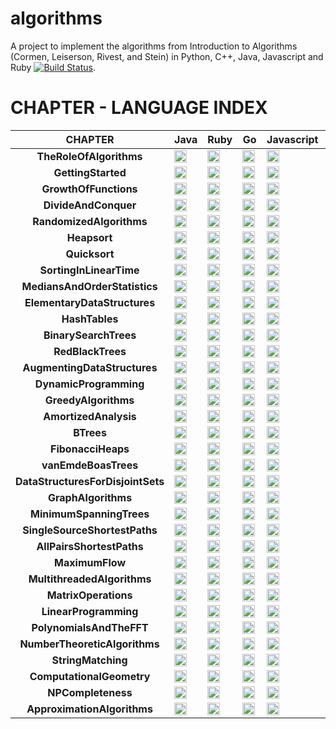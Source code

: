 # algorithms
A project to implement the algorithms from Introduction to Algorithms (Cormen, Leiserson, Rivest, and Stein) in Python, C++, Java, Javascript and Ruby [![Build Status](https://travis-ci.org/gcallah/algorithms.svg?branch=master)](https://travis-ci.org/gcallah/algorithms).

# CHAPTER - LANGUAGE INDEX

| CHAPTER | Java | Ruby | Go | Javascript | C++ | Python | Clojure |
| :---: | :---: | :---: | :---: | :---: | :---: | :---: | :---: |
 | **TheRoleOfAlgorithms** | <a href='#'><img src='https://raw.githubusercontent.com/nandukalidindi/project-screenshots/master/cross.png' align='left' height='20' width='20' ></a> |<a href='#'><img src='https://raw.githubusercontent.com/nandukalidindi/project-screenshots/master/cross.png' align='left' height='20' width='20' ></a> |<a href='#'><img src='https://raw.githubusercontent.com/nandukalidindi/project-screenshots/master/cross.png' align='left' height='20' width='20' ></a> |<a href='#'><img src='https://raw.githubusercontent.com/nandukalidindi/project-screenshots/master/cross.png' align='left' height='20' width='20' ></a> |<a href='#'><img src='https://raw.githubusercontent.com/nandukalidindi/project-screenshots/master/cross.png' align='left' height='20' width='20' ></a> |<a href='#'><img src='https://raw.githubusercontent.com/nandukalidindi/project-screenshots/master/cross.png' align='left' height='20' width='20' ></a> |<a href='#'><img src='https://raw.githubusercontent.com/nandukalidindi/project-screenshots/master/cross.png' align='left' height='20' width='20' ></a> |
 | **GettingStarted** | <a href='Java/GettingStarted'><img src='https://raw.githubusercontent.com/nandukalidindi/project-screenshots/master/tick.png' align='left' height='20' width='20' ></a> |<a href='Ruby/GettingStarted'><img src='https://raw.githubusercontent.com/nandukalidindi/project-screenshots/master/tick.png' align='left' height='20' width='20' ></a> |<a href='Go/GettingStarted'><img src='https://raw.githubusercontent.com/nandukalidindi/project-screenshots/master/tick.png' align='left' height='20' width='20' ></a> |<a href='#'><img src='https://raw.githubusercontent.com/nandukalidindi/project-screenshots/master/cross.png' align='left' height='20' width='20' ></a> |<a href='C++/GettingStarted'><img src='https://raw.githubusercontent.com/nandukalidindi/project-screenshots/master/tick.png' align='left' height='20' width='20' ></a> |<a href='Python/GettingStarted'><img src='https://raw.githubusercontent.com/nandukalidindi/project-screenshots/master/tick.png' align='left' height='20' width='20' ></a> |<a href='#'><img src='https://raw.githubusercontent.com/nandukalidindi/project-screenshots/master/cross.png' align='left' height='20' width='20' ></a> |
 | **GrowthOfFunctions** | <a href='#'><img src='https://raw.githubusercontent.com/nandukalidindi/project-screenshots/master/cross.png' align='left' height='20' width='20' ></a> |<a href='#'><img src='https://raw.githubusercontent.com/nandukalidindi/project-screenshots/master/cross.png' align='left' height='20' width='20' ></a> |<a href='#'><img src='https://raw.githubusercontent.com/nandukalidindi/project-screenshots/master/cross.png' align='left' height='20' width='20' ></a> |<a href='#'><img src='https://raw.githubusercontent.com/nandukalidindi/project-screenshots/master/cross.png' align='left' height='20' width='20' ></a> |<a href='#'><img src='https://raw.githubusercontent.com/nandukalidindi/project-screenshots/master/cross.png' align='left' height='20' width='20' ></a> |<a href='#'><img src='https://raw.githubusercontent.com/nandukalidindi/project-screenshots/master/cross.png' align='left' height='20' width='20' ></a> |<a href='#'><img src='https://raw.githubusercontent.com/nandukalidindi/project-screenshots/master/cross.png' align='left' height='20' width='20' ></a> |
 | **DivideAndConquer** | <a href='Java/DivideAndConquer'><img src='https://raw.githubusercontent.com/nandukalidindi/project-screenshots/master/tick.png' align='left' height='20' width='20' ></a> |<a href='Ruby/DivideAndConquer'><img src='https://raw.githubusercontent.com/nandukalidindi/project-screenshots/master/tick.png' align='left' height='20' width='20' ></a> |<a href='#'><img src='https://raw.githubusercontent.com/nandukalidindi/project-screenshots/master/cross.png' align='left' height='20' width='20' ></a> |<a href='#'><img src='https://raw.githubusercontent.com/nandukalidindi/project-screenshots/master/cross.png' align='left' height='20' width='20' ></a> |<a href='C++/DivideAndConquer'><img src='https://raw.githubusercontent.com/nandukalidindi/project-screenshots/master/tick.png' align='left' height='20' width='20' ></a> |<a href='Python/DivideAndConquer'><img src='https://raw.githubusercontent.com/nandukalidindi/project-screenshots/master/tick.png' align='left' height='20' width='20' ></a> |<a href='#'><img src='https://raw.githubusercontent.com/nandukalidindi/project-screenshots/master/cross.png' align='left' height='20' width='20' ></a> |
 | **RandomizedAlgorithms** | <a href='Java/RandomizedAlgorithms'><img src='https://raw.githubusercontent.com/nandukalidindi/project-screenshots/master/tick.png' align='left' height='20' width='20' ></a> |<a href='Ruby/RandomizedAlgorithms'><img src='https://raw.githubusercontent.com/nandukalidindi/project-screenshots/master/tick.png' align='left' height='20' width='20' ></a> |<a href='#'><img src='https://raw.githubusercontent.com/nandukalidindi/project-screenshots/master/cross.png' align='left' height='20' width='20' ></a> |<a href='#'><img src='https://raw.githubusercontent.com/nandukalidindi/project-screenshots/master/cross.png' align='left' height='20' width='20' ></a> |<a href='C++/RandomizedAlgorithms'><img src='https://raw.githubusercontent.com/nandukalidindi/project-screenshots/master/tick.png' align='left' height='20' width='20' ></a> |<a href='Python/RandomizedAlgorithms'><img src='https://raw.githubusercontent.com/nandukalidindi/project-screenshots/master/tick.png' align='left' height='20' width='20' ></a> |<a href='#'><img src='https://raw.githubusercontent.com/nandukalidindi/project-screenshots/master/cross.png' align='left' height='20' width='20' ></a> |
 | **Heapsort** | <a href='Java/Heapsort'><img src='https://raw.githubusercontent.com/nandukalidindi/project-screenshots/master/tick.png' align='left' height='20' width='20' ></a> |<a href='Ruby/Heapsort'><img src='https://raw.githubusercontent.com/nandukalidindi/project-screenshots/master/tick.png' align='left' height='20' width='20' ></a> |<a href='#'><img src='https://raw.githubusercontent.com/nandukalidindi/project-screenshots/master/cross.png' align='left' height='20' width='20' ></a> |<a href='#'><img src='https://raw.githubusercontent.com/nandukalidindi/project-screenshots/master/cross.png' align='left' height='20' width='20' ></a> |<a href='C++/Heapsort'><img src='https://raw.githubusercontent.com/nandukalidindi/project-screenshots/master/tick.png' align='left' height='20' width='20' ></a> |<a href='Python/Heapsort'><img src='https://raw.githubusercontent.com/nandukalidindi/project-screenshots/master/tick.png' align='left' height='20' width='20' ></a> |<a href='#'><img src='https://raw.githubusercontent.com/nandukalidindi/project-screenshots/master/cross.png' align='left' height='20' width='20' ></a> |
 | **Quicksort** | <a href='#'><img src='https://raw.githubusercontent.com/nandukalidindi/project-screenshots/master/cross.png' align='left' height='20' width='20' ></a> |<a href='Ruby/Quicksort'><img src='https://raw.githubusercontent.com/nandukalidindi/project-screenshots/master/tick.png' align='left' height='20' width='20' ></a> |<a href='Go/Quicksort'><img src='https://raw.githubusercontent.com/nandukalidindi/project-screenshots/master/tick.png' align='left' height='20' width='20' ></a> |<a href='#'><img src='https://raw.githubusercontent.com/nandukalidindi/project-screenshots/master/cross.png' align='left' height='20' width='20' ></a> |<a href='C++/Quicksort'><img src='https://raw.githubusercontent.com/nandukalidindi/project-screenshots/master/tick.png' align='left' height='20' width='20' ></a> |<a href='Python/Quicksort'><img src='https://raw.githubusercontent.com/nandukalidindi/project-screenshots/master/tick.png' align='left' height='20' width='20' ></a> |<a href='#'><img src='https://raw.githubusercontent.com/nandukalidindi/project-screenshots/master/cross.png' align='left' height='20' width='20' ></a> |
 | **SortingInLinearTime** | <a href='Java/SortingInLinearTime'><img src='https://raw.githubusercontent.com/nandukalidindi/project-screenshots/master/tick.png' align='left' height='20' width='20' ></a> |<a href='Ruby/SortingInLinearTime'><img src='https://raw.githubusercontent.com/nandukalidindi/project-screenshots/master/tick.png' align='left' height='20' width='20' ></a> |<a href='#'><img src='https://raw.githubusercontent.com/nandukalidindi/project-screenshots/master/cross.png' align='left' height='20' width='20' ></a> |<a href='#'><img src='https://raw.githubusercontent.com/nandukalidindi/project-screenshots/master/cross.png' align='left' height='20' width='20' ></a> |<a href='C++/SortingInLinearTime'><img src='https://raw.githubusercontent.com/nandukalidindi/project-screenshots/master/tick.png' align='left' height='20' width='20' ></a> |<a href='#'><img src='https://raw.githubusercontent.com/nandukalidindi/project-screenshots/master/cross.png' align='left' height='20' width='20' ></a> |<a href='#'><img src='https://raw.githubusercontent.com/nandukalidindi/project-screenshots/master/cross.png' align='left' height='20' width='20' ></a> |
 | **MediansAndOrderStatistics** | <a href='#'><img src='https://raw.githubusercontent.com/nandukalidindi/project-screenshots/master/cross.png' align='left' height='20' width='20' ></a> |<a href='Ruby/MediansAndOrderStatistics'><img src='https://raw.githubusercontent.com/nandukalidindi/project-screenshots/master/tick.png' align='left' height='20' width='20' ></a> |<a href='#'><img src='https://raw.githubusercontent.com/nandukalidindi/project-screenshots/master/cross.png' align='left' height='20' width='20' ></a> |<a href='#'><img src='https://raw.githubusercontent.com/nandukalidindi/project-screenshots/master/cross.png' align='left' height='20' width='20' ></a> |<a href='#'><img src='https://raw.githubusercontent.com/nandukalidindi/project-screenshots/master/cross.png' align='left' height='20' width='20' ></a> |<a href='#'><img src='https://raw.githubusercontent.com/nandukalidindi/project-screenshots/master/cross.png' align='left' height='20' width='20' ></a> |<a href='#'><img src='https://raw.githubusercontent.com/nandukalidindi/project-screenshots/master/cross.png' align='left' height='20' width='20' ></a> |
 | **ElementaryDataStructures** | <a href='#'><img src='https://raw.githubusercontent.com/nandukalidindi/project-screenshots/master/cross.png' align='left' height='20' width='20' ></a> |<a href='#'><img src='https://raw.githubusercontent.com/nandukalidindi/project-screenshots/master/cross.png' align='left' height='20' width='20' ></a> |<a href='#'><img src='https://raw.githubusercontent.com/nandukalidindi/project-screenshots/master/cross.png' align='left' height='20' width='20' ></a> |<a href='#'><img src='https://raw.githubusercontent.com/nandukalidindi/project-screenshots/master/cross.png' align='left' height='20' width='20' ></a> |<a href='#'><img src='https://raw.githubusercontent.com/nandukalidindi/project-screenshots/master/cross.png' align='left' height='20' width='20' ></a> |<a href='#'><img src='https://raw.githubusercontent.com/nandukalidindi/project-screenshots/master/cross.png' align='left' height='20' width='20' ></a> |<a href='#'><img src='https://raw.githubusercontent.com/nandukalidindi/project-screenshots/master/cross.png' align='left' height='20' width='20' ></a> |
 | **HashTables** | <a href='Java/HashTables'><img src='https://raw.githubusercontent.com/nandukalidindi/project-screenshots/master/tick.png' align='left' height='20' width='20' ></a> |<a href='Ruby/HashTables'><img src='https://raw.githubusercontent.com/nandukalidindi/project-screenshots/master/tick.png' align='left' height='20' width='20' ></a> |<a href='#'><img src='https://raw.githubusercontent.com/nandukalidindi/project-screenshots/master/cross.png' align='left' height='20' width='20' ></a> |<a href='#'><img src='https://raw.githubusercontent.com/nandukalidindi/project-screenshots/master/cross.png' align='left' height='20' width='20' ></a> |<a href='#'><img src='https://raw.githubusercontent.com/nandukalidindi/project-screenshots/master/cross.png' align='left' height='20' width='20' ></a> |<a href='Python/HashTables'><img src='https://raw.githubusercontent.com/nandukalidindi/project-screenshots/master/tick.png' align='left' height='20' width='20' ></a> |<a href='#'><img src='https://raw.githubusercontent.com/nandukalidindi/project-screenshots/master/cross.png' align='left' height='20' width='20' ></a> |
 | **BinarySearchTrees** | <a href='Java/BinarySearchTrees'><img src='https://raw.githubusercontent.com/nandukalidindi/project-screenshots/master/tick.png' align='left' height='20' width='20' ></a> |<a href='Ruby/BinarySearchTrees'><img src='https://raw.githubusercontent.com/nandukalidindi/project-screenshots/master/tick.png' align='left' height='20' width='20' ></a> |<a href='#'><img src='https://raw.githubusercontent.com/nandukalidindi/project-screenshots/master/cross.png' align='left' height='20' width='20' ></a> |<a href='#'><img src='https://raw.githubusercontent.com/nandukalidindi/project-screenshots/master/cross.png' align='left' height='20' width='20' ></a> |<a href='#'><img src='https://raw.githubusercontent.com/nandukalidindi/project-screenshots/master/cross.png' align='left' height='20' width='20' ></a> |<a href='Python/BinarySearchTrees'><img src='https://raw.githubusercontent.com/nandukalidindi/project-screenshots/master/tick.png' align='left' height='20' width='20' ></a> |<a href='#'><img src='https://raw.githubusercontent.com/nandukalidindi/project-screenshots/master/cross.png' align='left' height='20' width='20' ></a> |
 | **RedBlackTrees** | <a href='#'><img src='https://raw.githubusercontent.com/nandukalidindi/project-screenshots/master/cross.png' align='left' height='20' width='20' ></a> |<a href='#'><img src='https://raw.githubusercontent.com/nandukalidindi/project-screenshots/master/cross.png' align='left' height='20' width='20' ></a> |<a href='#'><img src='https://raw.githubusercontent.com/nandukalidindi/project-screenshots/master/cross.png' align='left' height='20' width='20' ></a> |<a href='#'><img src='https://raw.githubusercontent.com/nandukalidindi/project-screenshots/master/cross.png' align='left' height='20' width='20' ></a> |<a href='#'><img src='https://raw.githubusercontent.com/nandukalidindi/project-screenshots/master/cross.png' align='left' height='20' width='20' ></a> |<a href='#'><img src='https://raw.githubusercontent.com/nandukalidindi/project-screenshots/master/cross.png' align='left' height='20' width='20' ></a> |<a href='#'><img src='https://raw.githubusercontent.com/nandukalidindi/project-screenshots/master/cross.png' align='left' height='20' width='20' ></a> |
 | **AugmentingDataStructures** | <a href='#'><img src='https://raw.githubusercontent.com/nandukalidindi/project-screenshots/master/cross.png' align='left' height='20' width='20' ></a> |<a href='#'><img src='https://raw.githubusercontent.com/nandukalidindi/project-screenshots/master/cross.png' align='left' height='20' width='20' ></a> |<a href='#'><img src='https://raw.githubusercontent.com/nandukalidindi/project-screenshots/master/cross.png' align='left' height='20' width='20' ></a> |<a href='#'><img src='https://raw.githubusercontent.com/nandukalidindi/project-screenshots/master/cross.png' align='left' height='20' width='20' ></a> |<a href='#'><img src='https://raw.githubusercontent.com/nandukalidindi/project-screenshots/master/cross.png' align='left' height='20' width='20' ></a> |<a href='#'><img src='https://raw.githubusercontent.com/nandukalidindi/project-screenshots/master/cross.png' align='left' height='20' width='20' ></a> |<a href='#'><img src='https://raw.githubusercontent.com/nandukalidindi/project-screenshots/master/cross.png' align='left' height='20' width='20' ></a> |
 | **DynamicProgramming** | <a href='Java/DynamicProgramming'><img src='https://raw.githubusercontent.com/nandukalidindi/project-screenshots/master/tick.png' align='left' height='20' width='20' ></a> |<a href='Ruby/DynamicProgramming'><img src='https://raw.githubusercontent.com/nandukalidindi/project-screenshots/master/tick.png' align='left' height='20' width='20' ></a> |<a href='#'><img src='https://raw.githubusercontent.com/nandukalidindi/project-screenshots/master/cross.png' align='left' height='20' width='20' ></a> |<a href='#'><img src='https://raw.githubusercontent.com/nandukalidindi/project-screenshots/master/cross.png' align='left' height='20' width='20' ></a> |<a href='C++/DynamicProgramming'><img src='https://raw.githubusercontent.com/nandukalidindi/project-screenshots/master/tick.png' align='left' height='20' width='20' ></a> |<a href='Python/DynamicProgramming'><img src='https://raw.githubusercontent.com/nandukalidindi/project-screenshots/master/tick.png' align='left' height='20' width='20' ></a> |<a href='#'><img src='https://raw.githubusercontent.com/nandukalidindi/project-screenshots/master/cross.png' align='left' height='20' width='20' ></a> |
 | **GreedyAlgorithms** | <a href='Java/GreedyAlgorithms'><img src='https://raw.githubusercontent.com/nandukalidindi/project-screenshots/master/tick.png' align='left' height='20' width='20' ></a> |<a href='Ruby/GreedyAlgorithms'><img src='https://raw.githubusercontent.com/nandukalidindi/project-screenshots/master/tick.png' align='left' height='20' width='20' ></a> |<a href='Go/GreedyAlgorithms'><img src='https://raw.githubusercontent.com/nandukalidindi/project-screenshots/master/tick.png' align='left' height='20' width='20' ></a> |<a href='#'><img src='https://raw.githubusercontent.com/nandukalidindi/project-screenshots/master/cross.png' align='left' height='20' width='20' ></a> |<a href='#'><img src='https://raw.githubusercontent.com/nandukalidindi/project-screenshots/master/cross.png' align='left' height='20' width='20' ></a> |<a href='Python/GreedyAlgorithms'><img src='https://raw.githubusercontent.com/nandukalidindi/project-screenshots/master/tick.png' align='left' height='20' width='20' ></a> |<a href='#'><img src='https://raw.githubusercontent.com/nandukalidindi/project-screenshots/master/cross.png' align='left' height='20' width='20' ></a> |
 | **AmortizedAnalysis** | <a href='#'><img src='https://raw.githubusercontent.com/nandukalidindi/project-screenshots/master/cross.png' align='left' height='20' width='20' ></a> |<a href='#'><img src='https://raw.githubusercontent.com/nandukalidindi/project-screenshots/master/cross.png' align='left' height='20' width='20' ></a> |<a href='#'><img src='https://raw.githubusercontent.com/nandukalidindi/project-screenshots/master/cross.png' align='left' height='20' width='20' ></a> |<a href='#'><img src='https://raw.githubusercontent.com/nandukalidindi/project-screenshots/master/cross.png' align='left' height='20' width='20' ></a> |<a href='#'><img src='https://raw.githubusercontent.com/nandukalidindi/project-screenshots/master/cross.png' align='left' height='20' width='20' ></a> |<a href='#'><img src='https://raw.githubusercontent.com/nandukalidindi/project-screenshots/master/cross.png' align='left' height='20' width='20' ></a> |<a href='#'><img src='https://raw.githubusercontent.com/nandukalidindi/project-screenshots/master/cross.png' align='left' height='20' width='20' ></a> |
 | **BTrees** | <a href='#'><img src='https://raw.githubusercontent.com/nandukalidindi/project-screenshots/master/cross.png' align='left' height='20' width='20' ></a> |<a href='#'><img src='https://raw.githubusercontent.com/nandukalidindi/project-screenshots/master/cross.png' align='left' height='20' width='20' ></a> |<a href='#'><img src='https://raw.githubusercontent.com/nandukalidindi/project-screenshots/master/cross.png' align='left' height='20' width='20' ></a> |<a href='#'><img src='https://raw.githubusercontent.com/nandukalidindi/project-screenshots/master/cross.png' align='left' height='20' width='20' ></a> |<a href='#'><img src='https://raw.githubusercontent.com/nandukalidindi/project-screenshots/master/cross.png' align='left' height='20' width='20' ></a> |<a href='#'><img src='https://raw.githubusercontent.com/nandukalidindi/project-screenshots/master/cross.png' align='left' height='20' width='20' ></a> |<a href='#'><img src='https://raw.githubusercontent.com/nandukalidindi/project-screenshots/master/cross.png' align='left' height='20' width='20' ></a> |
 | **FibonacciHeaps** | <a href='#'><img src='https://raw.githubusercontent.com/nandukalidindi/project-screenshots/master/cross.png' align='left' height='20' width='20' ></a> |<a href='#'><img src='https://raw.githubusercontent.com/nandukalidindi/project-screenshots/master/cross.png' align='left' height='20' width='20' ></a> |<a href='#'><img src='https://raw.githubusercontent.com/nandukalidindi/project-screenshots/master/cross.png' align='left' height='20' width='20' ></a> |<a href='#'><img src='https://raw.githubusercontent.com/nandukalidindi/project-screenshots/master/cross.png' align='left' height='20' width='20' ></a> |<a href='#'><img src='https://raw.githubusercontent.com/nandukalidindi/project-screenshots/master/cross.png' align='left' height='20' width='20' ></a> |<a href='#'><img src='https://raw.githubusercontent.com/nandukalidindi/project-screenshots/master/cross.png' align='left' height='20' width='20' ></a> |<a href='#'><img src='https://raw.githubusercontent.com/nandukalidindi/project-screenshots/master/cross.png' align='left' height='20' width='20' ></a> |
 | **vanEmdeBoasTrees** | <a href='#'><img src='https://raw.githubusercontent.com/nandukalidindi/project-screenshots/master/cross.png' align='left' height='20' width='20' ></a> |<a href='#'><img src='https://raw.githubusercontent.com/nandukalidindi/project-screenshots/master/cross.png' align='left' height='20' width='20' ></a> |<a href='#'><img src='https://raw.githubusercontent.com/nandukalidindi/project-screenshots/master/cross.png' align='left' height='20' width='20' ></a> |<a href='#'><img src='https://raw.githubusercontent.com/nandukalidindi/project-screenshots/master/cross.png' align='left' height='20' width='20' ></a> |<a href='#'><img src='https://raw.githubusercontent.com/nandukalidindi/project-screenshots/master/cross.png' align='left' height='20' width='20' ></a> |<a href='#'><img src='https://raw.githubusercontent.com/nandukalidindi/project-screenshots/master/cross.png' align='left' height='20' width='20' ></a> |<a href='#'><img src='https://raw.githubusercontent.com/nandukalidindi/project-screenshots/master/cross.png' align='left' height='20' width='20' ></a> |
 | **DataStructuresForDisjointSets** | <a href='#'><img src='https://raw.githubusercontent.com/nandukalidindi/project-screenshots/master/cross.png' align='left' height='20' width='20' ></a> |<a href='#'><img src='https://raw.githubusercontent.com/nandukalidindi/project-screenshots/master/cross.png' align='left' height='20' width='20' ></a> |<a href='#'><img src='https://raw.githubusercontent.com/nandukalidindi/project-screenshots/master/cross.png' align='left' height='20' width='20' ></a> |<a href='#'><img src='https://raw.githubusercontent.com/nandukalidindi/project-screenshots/master/cross.png' align='left' height='20' width='20' ></a> |<a href='#'><img src='https://raw.githubusercontent.com/nandukalidindi/project-screenshots/master/cross.png' align='left' height='20' width='20' ></a> |<a href='#'><img src='https://raw.githubusercontent.com/nandukalidindi/project-screenshots/master/cross.png' align='left' height='20' width='20' ></a> |<a href='#'><img src='https://raw.githubusercontent.com/nandukalidindi/project-screenshots/master/cross.png' align='left' height='20' width='20' ></a> |
 | **GraphAlgorithms** | <a href='Java/GraphAlgorithms'><img src='https://raw.githubusercontent.com/nandukalidindi/project-screenshots/master/tick.png' align='left' height='20' width='20' ></a> |<a href='Ruby/GraphAlgorithms'><img src='https://raw.githubusercontent.com/nandukalidindi/project-screenshots/master/tick.png' align='left' height='20' width='20' ></a> |<a href='#'><img src='https://raw.githubusercontent.com/nandukalidindi/project-screenshots/master/cross.png' align='left' height='20' width='20' ></a> |<a href='#'><img src='https://raw.githubusercontent.com/nandukalidindi/project-screenshots/master/cross.png' align='left' height='20' width='20' ></a> |<a href='#'><img src='https://raw.githubusercontent.com/nandukalidindi/project-screenshots/master/cross.png' align='left' height='20' width='20' ></a> |<a href='Python/GraphAlgorithms'><img src='https://raw.githubusercontent.com/nandukalidindi/project-screenshots/master/tick.png' align='left' height='20' width='20' ></a> |<a href='#'><img src='https://raw.githubusercontent.com/nandukalidindi/project-screenshots/master/cross.png' align='left' height='20' width='20' ></a> |
 | **MinimumSpanningTrees** | <a href='#'><img src='https://raw.githubusercontent.com/nandukalidindi/project-screenshots/master/cross.png' align='left' height='20' width='20' ></a> |<a href='#'><img src='https://raw.githubusercontent.com/nandukalidindi/project-screenshots/master/cross.png' align='left' height='20' width='20' ></a> |<a href='#'><img src='https://raw.githubusercontent.com/nandukalidindi/project-screenshots/master/cross.png' align='left' height='20' width='20' ></a> |<a href='#'><img src='https://raw.githubusercontent.com/nandukalidindi/project-screenshots/master/cross.png' align='left' height='20' width='20' ></a> |<a href='#'><img src='https://raw.githubusercontent.com/nandukalidindi/project-screenshots/master/cross.png' align='left' height='20' width='20' ></a> |<a href='#'><img src='https://raw.githubusercontent.com/nandukalidindi/project-screenshots/master/cross.png' align='left' height='20' width='20' ></a> |<a href='#'><img src='https://raw.githubusercontent.com/nandukalidindi/project-screenshots/master/cross.png' align='left' height='20' width='20' ></a> |
 | **SingleSourceShortestPaths** | <a href='#'><img src='https://raw.githubusercontent.com/nandukalidindi/project-screenshots/master/cross.png' align='left' height='20' width='20' ></a> |<a href='#'><img src='https://raw.githubusercontent.com/nandukalidindi/project-screenshots/master/cross.png' align='left' height='20' width='20' ></a> |<a href='#'><img src='https://raw.githubusercontent.com/nandukalidindi/project-screenshots/master/cross.png' align='left' height='20' width='20' ></a> |<a href='#'><img src='https://raw.githubusercontent.com/nandukalidindi/project-screenshots/master/cross.png' align='left' height='20' width='20' ></a> |<a href='#'><img src='https://raw.githubusercontent.com/nandukalidindi/project-screenshots/master/cross.png' align='left' height='20' width='20' ></a> |<a href='#'><img src='https://raw.githubusercontent.com/nandukalidindi/project-screenshots/master/cross.png' align='left' height='20' width='20' ></a> |<a href='#'><img src='https://raw.githubusercontent.com/nandukalidindi/project-screenshots/master/cross.png' align='left' height='20' width='20' ></a> |
 | **AllPairsShortestPaths** | <a href='#'><img src='https://raw.githubusercontent.com/nandukalidindi/project-screenshots/master/cross.png' align='left' height='20' width='20' ></a> |<a href='#'><img src='https://raw.githubusercontent.com/nandukalidindi/project-screenshots/master/cross.png' align='left' height='20' width='20' ></a> |<a href='#'><img src='https://raw.githubusercontent.com/nandukalidindi/project-screenshots/master/cross.png' align='left' height='20' width='20' ></a> |<a href='#'><img src='https://raw.githubusercontent.com/nandukalidindi/project-screenshots/master/cross.png' align='left' height='20' width='20' ></a> |<a href='#'><img src='https://raw.githubusercontent.com/nandukalidindi/project-screenshots/master/cross.png' align='left' height='20' width='20' ></a> |<a href='#'><img src='https://raw.githubusercontent.com/nandukalidindi/project-screenshots/master/cross.png' align='left' height='20' width='20' ></a> |<a href='#'><img src='https://raw.githubusercontent.com/nandukalidindi/project-screenshots/master/cross.png' align='left' height='20' width='20' ></a> |
 | **MaximumFlow** | <a href='#'><img src='https://raw.githubusercontent.com/nandukalidindi/project-screenshots/master/cross.png' align='left' height='20' width='20' ></a> |<a href='#'><img src='https://raw.githubusercontent.com/nandukalidindi/project-screenshots/master/cross.png' align='left' height='20' width='20' ></a> |<a href='#'><img src='https://raw.githubusercontent.com/nandukalidindi/project-screenshots/master/cross.png' align='left' height='20' width='20' ></a> |<a href='#'><img src='https://raw.githubusercontent.com/nandukalidindi/project-screenshots/master/cross.png' align='left' height='20' width='20' ></a> |<a href='#'><img src='https://raw.githubusercontent.com/nandukalidindi/project-screenshots/master/cross.png' align='left' height='20' width='20' ></a> |<a href='#'><img src='https://raw.githubusercontent.com/nandukalidindi/project-screenshots/master/cross.png' align='left' height='20' width='20' ></a> |<a href='#'><img src='https://raw.githubusercontent.com/nandukalidindi/project-screenshots/master/cross.png' align='left' height='20' width='20' ></a> |
 | **MultithreadedAlgorithms** | <a href='#'><img src='https://raw.githubusercontent.com/nandukalidindi/project-screenshots/master/cross.png' align='left' height='20' width='20' ></a> |<a href='#'><img src='https://raw.githubusercontent.com/nandukalidindi/project-screenshots/master/cross.png' align='left' height='20' width='20' ></a> |<a href='#'><img src='https://raw.githubusercontent.com/nandukalidindi/project-screenshots/master/cross.png' align='left' height='20' width='20' ></a> |<a href='#'><img src='https://raw.githubusercontent.com/nandukalidindi/project-screenshots/master/cross.png' align='left' height='20' width='20' ></a> |<a href='#'><img src='https://raw.githubusercontent.com/nandukalidindi/project-screenshots/master/cross.png' align='left' height='20' width='20' ></a> |<a href='#'><img src='https://raw.githubusercontent.com/nandukalidindi/project-screenshots/master/cross.png' align='left' height='20' width='20' ></a> |<a href='#'><img src='https://raw.githubusercontent.com/nandukalidindi/project-screenshots/master/cross.png' align='left' height='20' width='20' ></a> |
 | **MatrixOperations** | <a href='#'><img src='https://raw.githubusercontent.com/nandukalidindi/project-screenshots/master/cross.png' align='left' height='20' width='20' ></a> |<a href='#'><img src='https://raw.githubusercontent.com/nandukalidindi/project-screenshots/master/cross.png' align='left' height='20' width='20' ></a> |<a href='#'><img src='https://raw.githubusercontent.com/nandukalidindi/project-screenshots/master/cross.png' align='left' height='20' width='20' ></a> |<a href='#'><img src='https://raw.githubusercontent.com/nandukalidindi/project-screenshots/master/cross.png' align='left' height='20' width='20' ></a> |<a href='#'><img src='https://raw.githubusercontent.com/nandukalidindi/project-screenshots/master/cross.png' align='left' height='20' width='20' ></a> |<a href='#'><img src='https://raw.githubusercontent.com/nandukalidindi/project-screenshots/master/cross.png' align='left' height='20' width='20' ></a> |<a href='#'><img src='https://raw.githubusercontent.com/nandukalidindi/project-screenshots/master/cross.png' align='left' height='20' width='20' ></a> |
 | **LinearProgramming** | <a href='#'><img src='https://raw.githubusercontent.com/nandukalidindi/project-screenshots/master/cross.png' align='left' height='20' width='20' ></a> |<a href='#'><img src='https://raw.githubusercontent.com/nandukalidindi/project-screenshots/master/cross.png' align='left' height='20' width='20' ></a> |<a href='#'><img src='https://raw.githubusercontent.com/nandukalidindi/project-screenshots/master/cross.png' align='left' height='20' width='20' ></a> |<a href='#'><img src='https://raw.githubusercontent.com/nandukalidindi/project-screenshots/master/cross.png' align='left' height='20' width='20' ></a> |<a href='#'><img src='https://raw.githubusercontent.com/nandukalidindi/project-screenshots/master/cross.png' align='left' height='20' width='20' ></a> |<a href='#'><img src='https://raw.githubusercontent.com/nandukalidindi/project-screenshots/master/cross.png' align='left' height='20' width='20' ></a> |<a href='#'><img src='https://raw.githubusercontent.com/nandukalidindi/project-screenshots/master/cross.png' align='left' height='20' width='20' ></a> |
 | **PolynomialsAndTheFFT** | <a href='#'><img src='https://raw.githubusercontent.com/nandukalidindi/project-screenshots/master/cross.png' align='left' height='20' width='20' ></a> |<a href='#'><img src='https://raw.githubusercontent.com/nandukalidindi/project-screenshots/master/cross.png' align='left' height='20' width='20' ></a> |<a href='#'><img src='https://raw.githubusercontent.com/nandukalidindi/project-screenshots/master/cross.png' align='left' height='20' width='20' ></a> |<a href='#'><img src='https://raw.githubusercontent.com/nandukalidindi/project-screenshots/master/cross.png' align='left' height='20' width='20' ></a> |<a href='#'><img src='https://raw.githubusercontent.com/nandukalidindi/project-screenshots/master/cross.png' align='left' height='20' width='20' ></a> |<a href='#'><img src='https://raw.githubusercontent.com/nandukalidindi/project-screenshots/master/cross.png' align='left' height='20' width='20' ></a> |<a href='#'><img src='https://raw.githubusercontent.com/nandukalidindi/project-screenshots/master/cross.png' align='left' height='20' width='20' ></a> |
 | **NumberTheoreticAlgorithms** | <a href='#'><img src='https://raw.githubusercontent.com/nandukalidindi/project-screenshots/master/cross.png' align='left' height='20' width='20' ></a> |<a href='#'><img src='https://raw.githubusercontent.com/nandukalidindi/project-screenshots/master/cross.png' align='left' height='20' width='20' ></a> |<a href='#'><img src='https://raw.githubusercontent.com/nandukalidindi/project-screenshots/master/cross.png' align='left' height='20' width='20' ></a> |<a href='#'><img src='https://raw.githubusercontent.com/nandukalidindi/project-screenshots/master/cross.png' align='left' height='20' width='20' ></a> |<a href='#'><img src='https://raw.githubusercontent.com/nandukalidindi/project-screenshots/master/cross.png' align='left' height='20' width='20' ></a> |<a href='#'><img src='https://raw.githubusercontent.com/nandukalidindi/project-screenshots/master/cross.png' align='left' height='20' width='20' ></a> |<a href='#'><img src='https://raw.githubusercontent.com/nandukalidindi/project-screenshots/master/cross.png' align='left' height='20' width='20' ></a> |
 | **StringMatching** | <a href='#'><img src='https://raw.githubusercontent.com/nandukalidindi/project-screenshots/master/cross.png' align='left' height='20' width='20' ></a> |<a href='#'><img src='https://raw.githubusercontent.com/nandukalidindi/project-screenshots/master/cross.png' align='left' height='20' width='20' ></a> |<a href='#'><img src='https://raw.githubusercontent.com/nandukalidindi/project-screenshots/master/cross.png' align='left' height='20' width='20' ></a> |<a href='#'><img src='https://raw.githubusercontent.com/nandukalidindi/project-screenshots/master/cross.png' align='left' height='20' width='20' ></a> |<a href='#'><img src='https://raw.githubusercontent.com/nandukalidindi/project-screenshots/master/cross.png' align='left' height='20' width='20' ></a> |<a href='#'><img src='https://raw.githubusercontent.com/nandukalidindi/project-screenshots/master/cross.png' align='left' height='20' width='20' ></a> |<a href='#'><img src='https://raw.githubusercontent.com/nandukalidindi/project-screenshots/master/cross.png' align='left' height='20' width='20' ></a> |
 | **ComputationalGeometry** | <a href='#'><img src='https://raw.githubusercontent.com/nandukalidindi/project-screenshots/master/cross.png' align='left' height='20' width='20' ></a> |<a href='#'><img src='https://raw.githubusercontent.com/nandukalidindi/project-screenshots/master/cross.png' align='left' height='20' width='20' ></a> |<a href='#'><img src='https://raw.githubusercontent.com/nandukalidindi/project-screenshots/master/cross.png' align='left' height='20' width='20' ></a> |<a href='#'><img src='https://raw.githubusercontent.com/nandukalidindi/project-screenshots/master/cross.png' align='left' height='20' width='20' ></a> |<a href='#'><img src='https://raw.githubusercontent.com/nandukalidindi/project-screenshots/master/cross.png' align='left' height='20' width='20' ></a> |<a href='#'><img src='https://raw.githubusercontent.com/nandukalidindi/project-screenshots/master/cross.png' align='left' height='20' width='20' ></a> |<a href='#'><img src='https://raw.githubusercontent.com/nandukalidindi/project-screenshots/master/cross.png' align='left' height='20' width='20' ></a> |
 | **NPCompleteness** | <a href='#'><img src='https://raw.githubusercontent.com/nandukalidindi/project-screenshots/master/cross.png' align='left' height='20' width='20' ></a> |<a href='#'><img src='https://raw.githubusercontent.com/nandukalidindi/project-screenshots/master/cross.png' align='left' height='20' width='20' ></a> |<a href='#'><img src='https://raw.githubusercontent.com/nandukalidindi/project-screenshots/master/cross.png' align='left' height='20' width='20' ></a> |<a href='#'><img src='https://raw.githubusercontent.com/nandukalidindi/project-screenshots/master/cross.png' align='left' height='20' width='20' ></a> |<a href='#'><img src='https://raw.githubusercontent.com/nandukalidindi/project-screenshots/master/cross.png' align='left' height='20' width='20' ></a> |<a href='#'><img src='https://raw.githubusercontent.com/nandukalidindi/project-screenshots/master/cross.png' align='left' height='20' width='20' ></a> |<a href='#'><img src='https://raw.githubusercontent.com/nandukalidindi/project-screenshots/master/cross.png' align='left' height='20' width='20' ></a> |
 | **ApproximationAlgorithms** | <a href='#'><img src='https://raw.githubusercontent.com/nandukalidindi/project-screenshots/master/cross.png' align='left' height='20' width='20' ></a> |<a href='#'><img src='https://raw.githubusercontent.com/nandukalidindi/project-screenshots/master/cross.png' align='left' height='20' width='20' ></a> |<a href='#'><img src='https://raw.githubusercontent.com/nandukalidindi/project-screenshots/master/cross.png' align='left' height='20' width='20' ></a> |<a href='#'><img src='https://raw.githubusercontent.com/nandukalidindi/project-screenshots/master/cross.png' align='left' height='20' width='20' ></a> |<a href='#'><img src='https://raw.githubusercontent.com/nandukalidindi/project-screenshots/master/cross.png' align='left' height='20' width='20' ></a> |<a href='Python/ApproximationAlgorithms'><img src='https://raw.githubusercontent.com/nandukalidindi/project-screenshots/master/tick.png' align='left' height='20' width='20' ></a> |<a href='#'><img src='https://raw.githubusercontent.com/nandukalidindi/project-screenshots/master/cross.png' align='left' height='20' width='20' ></a> |
